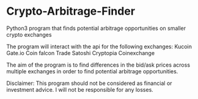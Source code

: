 # Crypto-Arbitrage-Finder

Python3 program that finds potential arbitrage opportunities on smaller crypto exchanges

The program will interact with the api for the following exchanges:
Kucoin
Gate.io
Coin falcon
Trade Satoshi
Cryptopia
Coinexchange

The aim of the program is to find differences in the bid/ask prices across multiple exchanges in order to find potential arbitrage opportunities.


Disclaimer: This program should not be considered as financial or investment advice. I will not be responsible for any losses.
